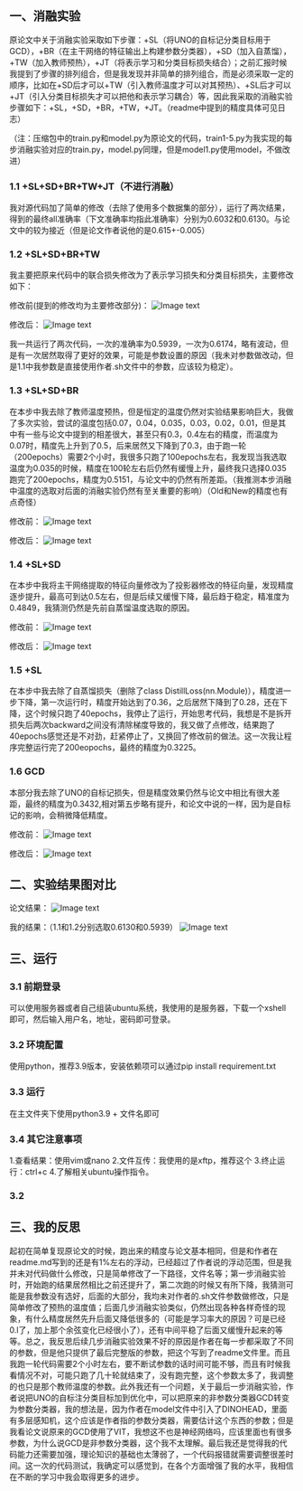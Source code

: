 ## 一、消融实验     

​	 原论文中关于消融实验采取如下步骤：+SL（将UNO的自标记分类目标用于GCD），+BR（在主干网络的特征输出上构建参数分类器），+SD（加入自蒸馏），+TW（加入教师预热），+JT（将表示学习和分类目标损失结合）；之前汇报时候我提到了步骤的排列组合，但是我发现并非简单的排列组合，而是必须采取一定的顺序，比如在+SD后才可以+TW（引入教师温度才可以对其预热）、+SL后才可以+JT（引入分类目标损失才可以把他和表示学习耦合）等，因此我采取的消融实验步骤如下：+SL，+SD，+BR，+TW，+JT。（readme中提到的精度具体可见日志）

​	（注：压缩包中的train.py和model.py为原论文的代码，train1-5.py为我实现的每步消融实验对应的train.py，model.py同理，但是model1.py使用model，不做改进）

### 1.1 +SL+SD+BR+TW+JT（不进行消融）

​	我对源代码加了简单的修改（去除了使用多个数据集的部分），运行了两次结果，得到的最终all准确率（下文准确率均指此准确率）分别为0.6032和0.6130。与论文中的较为接近（但是论文作者说他的是0.615+-0.005）

### 1.2 +SL+SD+BR+TW

​	我主要把原来代码中的联合损失修改为了表示学习损失和分类目标损失，主要修改如下：

   修改前(提到的修改均为主要修改部分)：
   ![Image text](/data/pictures/picture2.png)

   修改后：
   ![Image text](/data/pictures/picture1.png)

​	我一共运行了两次代码，一次的准确率为0.5939，一次为0.6174，略有波动，但是有一次居然取得了更好的效果，可能是参数设置的原因（我未对参数做改动，但是1.1中我参数是直接使用作者.sh文件中的参数，应该较为稳定）。

### 1.3 +SL+SD+BR

​    在本步中我去除了教师温度预热，但是恒定的温度仍然对实验结果影响巨大，我做了多次实验，尝试的温度包括0.07，0.04，0.035，0.03，0.02，0.01，但是其中有一些与论文中提到的相差很大，甚至只有0.3，0.4左右的精度，而温度为0.07时，精度先上升到了0.5，后来居然又下降到了0.3，由于跑一轮（200epochs）需要2个小时，我很多只跑了100epochs左右，我发现当我选取温度为0.035的时候，精度在100轮左右后仍然有缓慢上升，最终我只选择0.035跑完了200epochs，精度为0.5151，与论文中的仍然有所差距。（我推测本步消融中温度的选取对后面的消融实验仍然有至关重要的影响）（Old和New的精度也有点奇怪）

   修改前：
   ![Image text](/data/pictures/picture3.png)

   修改后：
   ![Image text](/data/pictures/picture4.png)

### 1.4 +SL+SD

​	在本步中我将主干网络提取的特征向量修改为了投影器修改的特征向量，发现精度逐步提升，最高可到达0.5左右，但是后续又缓慢下降，最后趋于稳定，精准度为0.4849，我猜测仍然是先前自蒸馏温度选取的原因。

   修改前：
   ![Image text](/data/pictures/picture5.png)

   修改后：
   ![Image text](/data/pictures/picture6.png)

### 1.5 +SL

   在本步中我去除了自蒸馏损失（删除了class DistillLoss(nn.Module)），精度进一步下降，第一次运行时，精度开始达到了0.36，之后居然下降到了0.28，还在下降，这个时候只跑了40epochs，我停止了运行，开始思考代码，我想是不是拆开损失后两次backward之间没有清除梯度导致的，我又做了点修改，结果跑了40epochs感觉还是不对劲，赶紧停止了，又换回了修改前的做法。这一次我让程序完整运行完了200eopochs，最终的精度为0.3225。

### 1.6 GCD

   本部分我去除了UNO的自标记损失，但是精度效果仍然与论文中相比有很大差距，最终的精度为0.3432,相对第五步略有提升，和论文中说的一样，因为是自标记的影响，会稍微降低精度。

   修改前：
   ![Image text](/data/pictures/picture7.png)

   修改后：
   ![Image text](/data/pictures/picture8.png)

## 二、实验结果图对比

   论文结果：
   ![Image text](/data/pictures/picture9.png)

   我的结果：（1.1和1.2分别选取0.6130和0.5939）
   ![Image text](/data/pictures/picture10.png)

## 三、运行

### 3.1 前期登录

   可以使用服务器或者自己组装ubuntu系统，我使用的是服务器，下载一个xshell即可，然后输入用户名，地址，密码即可登录。

### 3.2 环境配置

   使用python，推荐3.9版本，安装依赖项可以通过pip install requirement.txt

### 3.3 运行

   在主文件夹下使用python3.9 + 文件名即可

### 3.4 其它注意事项

   1.查看结果：使用vim或nano
   2.文件互传：我使用的是xftp，推荐这个
   3.终止运行：ctrl+c
   4.了解相关ubuntu操作指令。

### 3.2 
## 三、我的反思

​	起初在简单复现原论文的时候，跑出来的精度与论文基本相同，但是和作者在readme.md写到的还是有1%左右的浮动，已经超过了作者说的浮动范围，但是我并未对代码做什么修改，只是简单修改了一下路径，文件名等；第一步消融实验时，开始跑的结果居然相比之前还提升了，第二次跑的时候又有所下降，我猜测可能是我参数没有选好，后面的大部分，我均未对作者的.sh文件参数做修改，只是简单修改了预热的温度值；后面几步消融实验类似，仍然出现各种各样奇怪的现象，有什么精度居然先升后面又降低很多的（可能是学习率大的原因？可是已经0.l了，加上那个余弦变化已经很小了），还有中间平稳了后面又缓慢升起来的等等。
​	总之，我反思后续几步消融实验效果不好的原因是作者在每一步都采取了不同的参数，但是他只提供了最后完整版的参数，把这个写到了readme文件里。而且我跑一轮代码需要2个小时左右，要不断试参数的话时间可能不够，而且有时候我看情况不对，可能只跑了几十轮就结束了，没有跑完整，这个参数太多了，我调整的也只是那个教师温度的参数。
​	此外我还有一个问题，关于最后一步消融实验，作者说把UNO的自标注分类目标加到优化中，可以把原来的非参数分类器GCD转变为参数分类器，我的想法是，因为作者在model文件中引入了DINOHEAD，里面有多层感知机，这个应该是作者指的参数分类器，需要估计这个东西的参数；但是我看论文说原来的GCD使用了VIT，我想这不也是神经网络吗，应该里面也有很多参数，为什么说GCD是非参数分类器，这个我不太理解。
​	最后我还是觉得我的代码能力还需要加强，理论知识的基础也太薄弱了，一个代码报错就需要调整很差时间。这一次的代码测试，我确定可以感觉到，在各个方面增强了我的水平，我相信在不断的学习中我会取得更多的进步。
